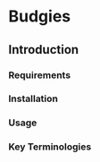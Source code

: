 # Budgies



## Introduction



### Requirements



### Installation



### Usage



### Key Terminologies


